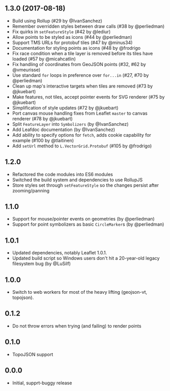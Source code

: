 ## 1.3.0 (2017-08-18)

* Build using Rollup (#29 by @IvanSanchez)
* Remember overridden styles between draw calls (#38 by @perliedman)
* Fix quirks in `setFeatureStyle` (#42 by @lediur)
* Allow points to be styled as icons (#44 by @perliedman)
* Support TMS URLs for protobuf tiles (#47 by @minus34)
* Documentation for styling points as icons (#48 by @frodrigo
* Fix race condition when a tile layer is removed before its tiles have loaded (#57 by @micahcatlin)
* Fix handling of coordinates from GeoJSON points (#32, #62 by @vmeurisse)
* Use standard `for` loops in preference over `for...in` (#27, #70 by @perliedman)
* Clean up map's interactive targets when tiles are removed (#73 by @jkuebart)
* Make features, not tiles, accept pointer events for SVG renderer (#75 by @jkuebart)
* Simplification of style updates (#72 by @jkuebart)
* Port canvas mouse handling fixes from Leaflet `master` to canvas renderer (#78 by @jkuebart)
* Split `FeatureLayer` into `Symbolizers` (by @IvanSanchez)
* Add Leafdoc documentation (by @IvanSanchez)
* Add ability to specify options for `fetch`, adds cookie capability for example (#100 by @tlaitinen)
* Add `setUrl` method to `L.VectorGrid.Protobuf` (#105 by @frodrigo)


## 1.2.0

* Refactored the code modules into ES6 modules
* Switched the build system and dependencies to use RollupJS
* Store styles set through `setFeatureStyle` so the changes persist after zooming/panning

## 1.1.0

* Support for mouse/pointer events on geometries (by @perliedman)
* Support for point symbolizers as basic `CircleMarker`s (by @perliedman)

## 1.0.1

* Updated dependencies, notably Leaflet 1.0.1.
* Updated build script so Windows users don't hit a 20-year-old legacy filesystem bug (by @LuSilf)

## 1.0.0

* Switch to web workers for most of the heavy lifting (geojson-vt, topojson).

## 0.1.2

* Do not throw errors when trying (and failing) to render points

## 0.1.0

* TopoJSON support

## 0.0.0

* Initial, supprt-buggy release
